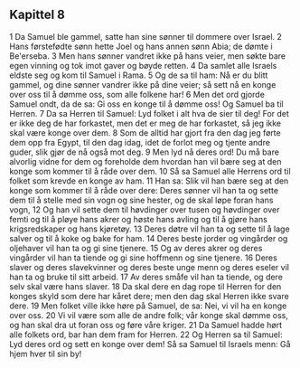 ## Kapittel 8

1 Da Samuel ble gammel, satte han sine sønner til dommere over Israel.
2 Hans førstefødte sønn hette Joel og hans annen sønn Abia; de dømte i Be'erseba.
3 Men hans sønner vandret ikke på hans veier, men søkte bare egen vinning og tok imot gaver og bøyde retten.
4 Da samlet alle Israels eldste seg og kom til Samuel i Rama.
5 Og de sa til ham: Nå er du blitt gammel, og dine sønner vandrer ikke på dine veier; så sett nå en konge over oss til å dømme oss, som alle folkene har!
6 Men det ord gjorde Samuel ondt, da de sa: Gi oss en konge til å dømme oss! Og Samuel ba til Herren.
7 Da sa Herren til Samuel: Lyd folket i alt hva de sier til deg! For det er ikke deg de har forkastet, men det er meg de har forkastet, så jeg ikke skal være konge over dem.
8 Som de alltid har gjort fra den dag jeg førte dem opp fra Egypt, til den dag idag, idet de forlot meg og tjente andre guder, slik gjør de nå også mot deg.
9 Men lyd nå deres ord! Du må bare alvorlig vidne for dem og foreholde dem hvordan han vil bære seg at den konge som kommer til å råde over dem.
10 Så sa Samuel alle Herrens ord til folket som krevde en konge av ham.
11 Han sa: Slik vil han bære seg at den konge som kommer til å råde over dere: Deres sønner vil han ta og sette dem til å stelle med sin vogn og sine hester, og de skal løpe foran hans vogn,
12 Og han vil sette dem til høvdinger over tusen og høvdinger over femti og til å pløye hans akrer og høste hans avling og til å gjøre hans krigsredskaper og hans kjøretøy.
13 Deres døtre vil han ta og sette til å lage salver og til å koke og bake for ham.
14 Deres beste jorder og vingårder og oljehaver vil han ta og gi sine tjenere.
15 Og av deres akrer og deres vingårder vil han ta tiende og gi sine hoffmenn og sine tjenere.
16 Deres slaver og deres slavekvinner og deres beste unge menn og deres eseler vil han ta og bruke til sitt arbeid.
17 Av deres småfe vil han ta tiende, og dere selv skal være hans slaver.
18 Da skal dere en dag rope til Herren for den konges skyld som dere har kåret dere; men den dag skal Herren ikke svare dere.
19 Men folket ville ikke høre på Samuel, de sa: Nei, vi vil ha en konge over oss.
20 Vi vil være som alle de andre folk; vår konge skal dømme oss, og han skal dra ut foran oss og føre våre kriger.
21 Da Samuel hadde hørt alle folkets ord, bar han dem fram for Herren.
22 Og Herren sa til Samuel: Lyd deres ord og sett en konge over dem! Så sa Samuel til Israels menn: Gå hjem hver til sin by!
